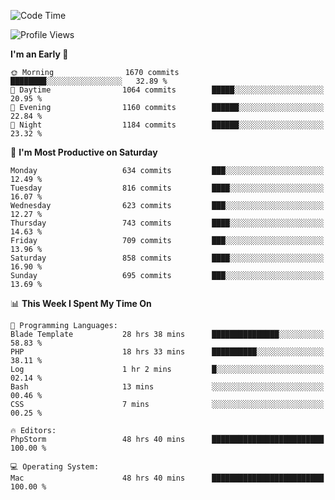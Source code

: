 <!--START_SECTION:waka-->
![Code Time](http://img.shields.io/badge/Code%20Time-4%2C159%20hrs%2054%20mins-blue)

![Profile Views](http://img.shields.io/badge/Profile%20Views-0-blue)

**I'm an Early 🐤** 

```text
🌞 Morning                1670 commits        ████████░░░░░░░░░░░░░░░░░   32.89 % 
🌆 Daytime                1064 commits        █████░░░░░░░░░░░░░░░░░░░░   20.95 % 
🌃 Evening                1160 commits        ██████░░░░░░░░░░░░░░░░░░░   22.84 % 
🌙 Night                  1184 commits        ██████░░░░░░░░░░░░░░░░░░░   23.32 % 
```
📅 **I'm Most Productive on Saturday** 

```text
Monday                   634 commits         ███░░░░░░░░░░░░░░░░░░░░░░   12.49 % 
Tuesday                  816 commits         ████░░░░░░░░░░░░░░░░░░░░░   16.07 % 
Wednesday                623 commits         ███░░░░░░░░░░░░░░░░░░░░░░   12.27 % 
Thursday                 743 commits         ████░░░░░░░░░░░░░░░░░░░░░   14.63 % 
Friday                   709 commits         ███░░░░░░░░░░░░░░░░░░░░░░   13.96 % 
Saturday                 858 commits         ████░░░░░░░░░░░░░░░░░░░░░   16.90 % 
Sunday                   695 commits         ███░░░░░░░░░░░░░░░░░░░░░░   13.69 % 
```


📊 **This Week I Spent My Time On** 

```text
💬 Programming Languages: 
Blade Template           28 hrs 38 mins      ███████████████░░░░░░░░░░   58.83 % 
PHP                      18 hrs 33 mins      ██████████░░░░░░░░░░░░░░░   38.11 % 
Log                      1 hr 2 mins         █░░░░░░░░░░░░░░░░░░░░░░░░   02.14 % 
Bash                     13 mins             ░░░░░░░░░░░░░░░░░░░░░░░░░   00.46 % 
CSS                      7 mins              ░░░░░░░░░░░░░░░░░░░░░░░░░   00.25 % 

🔥 Editors: 
PhpStorm                 48 hrs 40 mins      █████████████████████████   100.00 % 

💻 Operating System: 
Mac                      48 hrs 40 mins      █████████████████████████   100.00 % 
```


<!--END_SECTION:waka-->
